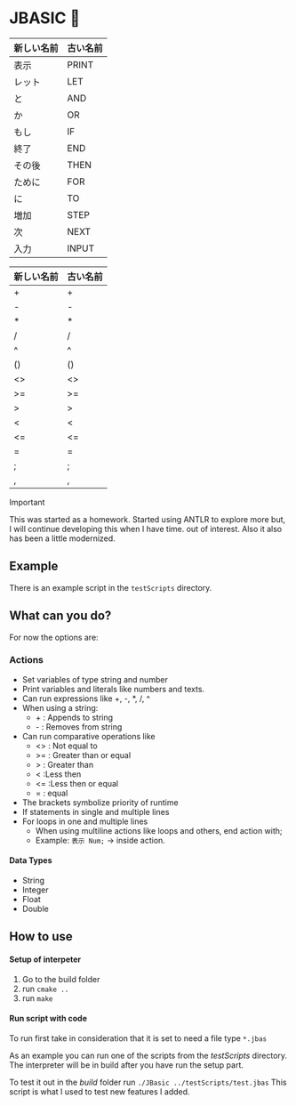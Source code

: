 # JBASIC 🏯

| 新しい名前 | 古い名前 |
| ---------- | -------- |
| 表示       | PRINT    |
| レット     | LET      |
| と         | AND      |
| か         | OR       |
| もし       | IF       |
| 終了       | END      |
| その後     | THEN     |
| ために     | FOR      |
| に         | TO       |
| 増加       | STEP     |
| 次         | NEXT     |
| 入力       | INPUT    |

| 新しい名前 | 古い名前 |
| ---------- | -------- |
| +          | +        |
| \-         | \-       |
| \*         | \*       |
| /          | /        |
| ^          | ^        |
| ()         | ()       |
| <>         | <>       |
| >=         | >=       |
| >          | >        |
| <          | <        |
| <=         | <=       |
| =          | =        |
| ;          | ;        |
| ,          | ,        |

> [!IMPORTANT]
> This was started as a homework. Started using ANTLR to explore
> more but, I will continue developing this when I have time.
> out of interest. Also it also has been a little modernized.

## Example

There is an example script in the `testScripts` directory.

## What can you do?

For now the options are:

### Actions

-   Set variables of type string and number
-   Print variables and literals like numbers and texts.
-   Can run expressions like +, -, \*, \/, ^
-   When using a string:
    -   \+ : Appends to string
    -   \- : Removes from string
-   Can run comparative operations like
    -   <> : Not equal to
    -   \>= : Greater than or equal
    -   \> : Greater than
    -   < :Less then
    -   <= :Less then or equal
    -   = : equal
-   The brackets symbolize priority of runtime
-   If statements in single and multiple lines
-   For loops in one and multiple lines
    -   When using multiline actions like loops and others, end action with;
    -   Example: `表示 Num;` -> inside action.

#### Data Types

-   String
-   Integer
-   Float
-   Double

## How to use

#### Setup of interpeter

1. Go to the build folder
2. run `cmake ..`
3. run `make`

#### Run script with code

To run first take in consideration that it is set to need a file type `*.jbas`

As an example you can run one of the scripts from the *testScripts* directory.
The interpreter will be in build after you have run the setup part.

To test it out in the *build* folder run `./JBasic ../testScripts/test.jbas`
This script is what I used to test new features I added.
